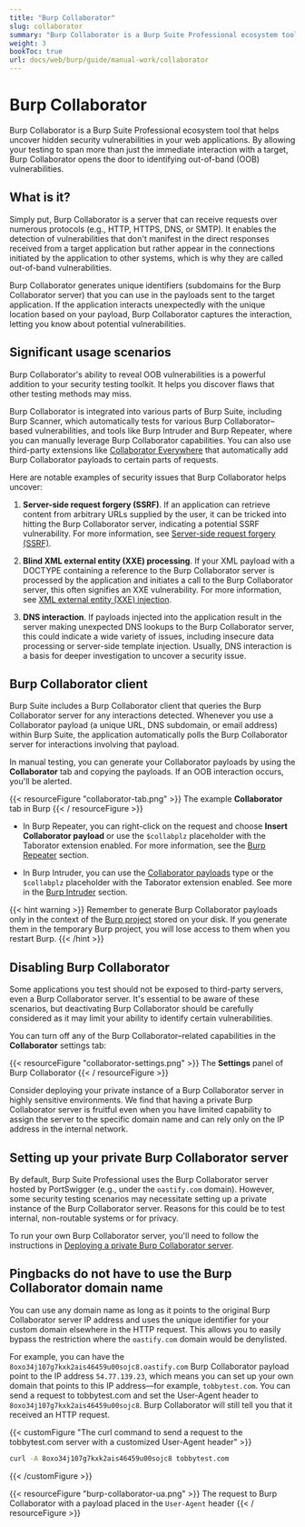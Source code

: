```yaml
---
title: "Burp Collaborator"
slug: collaborator
summary: "Burp Collaborator is a Burp Suite Professional ecosystem tool that helps uncover hidden security vulnerabilities in your web applications. By allowing your testing to span more than just the immediate interaction with a target, Burp Collaborator opens the door to identifying out-of-band (OOB) vulnerabilities."
weight: 3
bookToc: true
url: docs/web/burp/guide/manual-work/collaborator
---
```


# Burp Collaborator

Burp Collaborator is a Burp Suite Professional ecosystem tool that helps uncover hidden security vulnerabilities in your
web applications. By allowing your testing to span more than just the immediate interaction with a target, Burp Collaborator
opens the door to identifying out-of-band (OOB) vulnerabilities.

## What is it?

Simply put, Burp Collaborator is a server that can receive requests over numerous protocols (e.g., HTTP, HTTPS, DNS, or SMTP).
It enables the detection of vulnerabilities that don't manifest in the direct responses received from a target application but
rather appear in the connections initiated by the application to other systems, which is why they are called out-of-band vulnerabilities.

Burp Collaborator generates unique identifiers (subdomains for the Burp Collaborator server) that you can use in the payloads
sent to the target application. If the application interacts unexpectedly with the unique location based on your payload, Burp
Collaborator captures the interaction, letting you know about potential vulnerabilities.

## Significant usage scenarios

Burp Collaborator's ability to reveal OOB vulnerabilities is a powerful addition to your security testing toolkit.
It helps you discover flaws that other testing methods may miss.

Burp Collaborator is integrated into various parts of Burp Suite, including Burp Scanner, which automatically tests for various
Burp Collaborator–based vulnerabilities, and tools like Burp Intruder and Burp Repeater, where you can manually leverage
Burp Collaborator capabilities. You can also use third-party extensions like [Collaborator Everywhere](https://portswigger.net/bappstore/2495f6fb364d48c3b6c984e226c02968)
that automatically add Burp Collaborator payloads to certain parts of requests.

Here are notable examples of security issues that Burp Collaborator helps uncover:

1. **Server-side request forgery (SSRF)**. If an application can retrieve content from arbitrary URLs supplied by the user,
it can be tricked into hitting the Burp Collaborator server, indicating a potential SSRF vulnerability. For more information,
see [Server-side request forgery (SSRF)](https://portswigger.net/web-security/ssrf).

2. **Blind XML external entity (XXE) processing**. If your XML payload with a DOCTYPE containing a reference to the Burp
Collaborator server is processed by the application and initiates a call to the Burp Collaborator server, this often signifies
an XXE vulnerability. For more information, see [XML external entity (XXE) injection](https://portswigger.net/web-security/xxe).

3. **DNS interaction**. If payloads injected into the application result in the server making unexpected DNS lookups to the
Burp Collaborator server, this could indicate a wide variety of issues, including insecure data processing or server-side template
injection. Usually, DNS interaction is a basis for deeper investigation to uncover a security issue.

## Burp Collaborator client

Burp Suite includes a Burp Collaborator client that queries the Burp Collaborator server for any interactions detected.
Whenever you use a Collaborator payload (a unique URL, DNS subdomain, or email address) within Burp Suite, the application
automatically polls the Burp Collaborator server for interactions involving that payload.

In manual testing, you can generate your Collaborator payloads by using the **Collaborator** tab and copying the payloads.
If an OOB interaction occurs, you'll be alerted.

{{< resourceFigure "collaborator-tab.png" >}}
The example **Collaborator** tab in Burp
{{< / resourceFigure >}}

- In Burp Repeater, you can right-click on the request and choose **Insert Collaborator payload** or use the `$collabplz` placeholder
with the Taborator extension enabled. For more information, see the
[Burp Repeater](/docs/web/burp/guide/manual-work/repeater/) section.

- In Burp Intruder, you can use the [Collaborator payloads](https://portswigger.net/burp/documentation/desktop/tools/intruder/configure-attack/payload-types#:~:text=processing%20rule.-,Collaborator%20payloads,-This%20generates%20and)
type or the `$collabplz` placeholder with the Taborator extension enabled.
See more in the [Burp Intruder](/docs/web/burp/guide/manual-work/intruder)
section.

{{< hint warning >}}
Remember to generate Burp Collaborator payloads only in the context of the [Burp project](https://portswigger.net/burp/documentation/desktop/projects)
stored on your disk. If you generate them in the temporary Burp project, you will lose access to them when you restart Burp.
{{< /hint >}}

## Disabling Burp Collaborator

Some applications you test should not be exposed to third-party servers, even a Burp Collaborator server.
It's essential to be aware of these scenarios, but deactivating Burp Collaborator should be carefully considered
as it may limit your ability to identify certain vulnerabilities.

You can turn off any of the Burp Collaborator–related capabilities in the **Collaborator** settings tab:

{{< resourceFigure "collaborator-settings.png" >}}
The **Settings** panel of Burp Collaborator
{{< / resourceFigure >}}

Consider deploying your private instance of a Burp Collaborator server in highly sensitive environments.
We find that having a private Burp Collaborator server is fruitful even when you have limited capability to assign the server
to the specific domain name and can rely only on the IP address in the internal network.

## Setting up your private Burp Collaborator server

By default, Burp Suite Professional uses the Burp Collaborator server hosted by PortSwigger (e.g., under the `oastify.com` domain).
However, some security testing scenarios may necessitate setting up a private instance of the Burp Collaborator server.
Reasons for this could be to test internal, non-routable systems or for privacy.

To run your own Burp Collaborator server, you'll need to follow the instructions in [Deploying a private Burp Collaborator server](https://portswigger.net/burp/documentation/collaborator/server/private).

## Pingbacks do not have to use the Burp Collaborator domain name

You can use any domain name as long as it points to the original Burp Collaborator server IP address and uses the unique
identifier for your custom domain elsewhere in the HTTP request. This allows you to easily bypass the restriction where
the `oastify.com` domain would be denylisted.

For example, you can have the `8oxo34j107g7kxk2ais46459u00sojc8.oastify.com` Burp Collaborator payload point
to the IP address `54.77.139.23`, which means you can set up your own domain that points to this IP address—for example,
`tobbytest.com`. You can send a request to tobbytest.com and set the User-Agent header to `8oxo34j107g7kxk2ais46459u00sojc8`.
Burp Collaborator will still tell you that it received an HTTP request.

{{< customFigure "The curl command to send a request to the tobbytest.com server with a customized User-Agent header" >}}

```sh {linenos=false}
curl -A 8oxo34j107g7kxk2ais46459u00sojc8 tobbytest.com     
```

{{< /customFigure >}}

{{< resourceFigure "burp-collaborator-ua.png" >}}
The request to Burp Collaborator with a payload placed in the `User-Agent` header
{{< / resourceFigure >}}
